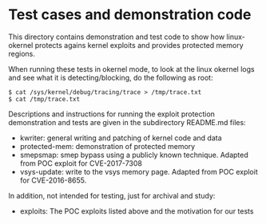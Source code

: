 # Test cases and demonstration code

This directory contains demonstration and test code to show how
linux-okernel protects agains kernel exploits and provides protected
memory regions.

When running these tests in okernel mode, to look at the linux okernel
logs and see what it is detecting/blocking, do the following as root:
```
$ cat /sys/kernel/debug/tracing/trace > /tmp/trace.txt
$ cat /tmp/trace.txt
```

Descriptions and instructions for running the exploit protection
demonstration and tests are given in the subdirectory README.md files:
* kwriter: general writing and patching of kernel code and data
* protected-mem: demonstration of protected memory
* smepsmap: smep bypass using a publicly known technique. Adapted from
POC exploit for CVE-2017-7308
* vsys-update: write to the vsys memory page. Adapted from POC exploit
for CVE-2016-8655.

In addition, not intended for testing, just for archival and study:
* exploits: The POC exploits listed above and the motivation for our tests
